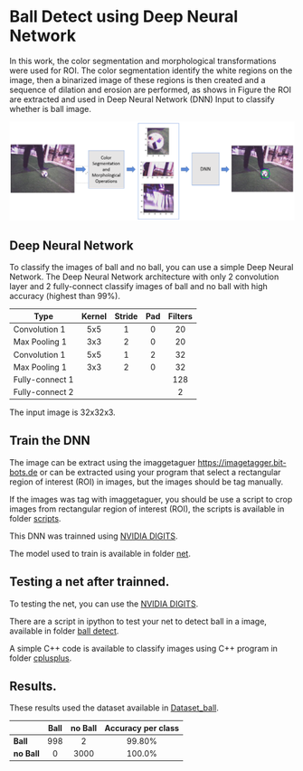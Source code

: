 # Ball Detect using Deep Neural Network

In this work, the color segmentation and morphological transformations were used for ROI. The color segmentation identify the white regions on the image, then a binarized image of these regions is then created and a sequence of dilation and erosion are performed, as shows in Figure the ROI are extracted and used in Deep Neural Network (DNN) Input to classify whether is ball image.

![ballDetect](ballDetect.png)


## Deep Neural Network

To classify the images of ball and no ball, you can use a simple Deep Neural Network.
The Deep Neural Network architecture with only 2 convolution layer and 2 fully-connect classify images of ball and no ball with high accuracy (highest than 99%).


Type            | Kernel  | Stride |  Pad  | Filters |
----------------|:-------:|:------:|:-----:|:-------:|
Convolution 1   |   5x5   |   1    |   0   |   20    
Max Pooling 1   |   3x3   |   2    |   0   |   20    
Convolution 1   |   5x5   |   1    |   2   |   32    
Max Pooling 1   |   3x3   |   2    |   0   |   32    
Fully-connect 1 |         |        |       |   128   
Fully-connect 2 |         |        |       |    2    

The input image is 32x32x3.


## Train the DNN


The image can be extract using the imaggetaguer https://imagetagger.bit-bots.de or can be extracted using your program that select a rectangular region of interest (ROI) in images, but the images should be tag manually.

If the images was tag with imaggetaguer, you should be use a script to crop images from rectangular region of interest (ROI), the scripts is available in folder [scripts](https://github.com/Isaac25silva/Ball_detect-DNN/tree/master/scripts).


This DNN was trainned using [NVIDIA DIGITS](https://github.com/NVIDIA/DIGITS).

The model used to train is available in folder [net](https://github.com/Isaac25silva/Ball_detect-DNN/tree/master/net).


## Testing a net after trainned.

To testing the net, you can use the [NVIDIA DIGITS](https://github.com/NVIDIA/DIGITS).


There are a script in ipython to test your net to detect ball in a image, available in folder [ball detect](https://github.com/Isaac25silva/Ball_detect-DNN/blob/master/ball_detect/Ball_detect.ipynb).

A simple C++ code is available to classify images using C++ program in folder [cplusplus](https://github.com/Isaac25silva/Ball_detect-DNN/tree/master/cplusplus).

## Results.


These results used the dataset available in [Dataset_ball](https://).


|             | Ball    | no Ball |  Accuracy per class |
|-------------|:-------:|:-------:|:-------------------:|
| **Ball**    |   998   |    2    |        99.80%       |
| **no Ball** |    0    |   3000  |        100.0%       |




